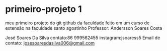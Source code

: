 # primeiro-projeto 1
 meu primeiro projeto do git github da faculdade
 feito em um curso de extensão na faculdade santo agostinho 
 Professor: Andersson Soares Costa
 
 José Soares Da Silva
 contato:86 999562455
 instagram:jsoaress5
 Email de contato: josesoaresdasilva006@gmail.com


